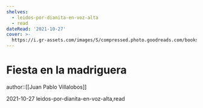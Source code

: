 ```yaml
---
shelves:
  - leidos-por-dianita-en-voz-alta
  - read
dateRead: '2021-10-27'
cover: >-
  https://i.gr-assets.com/images/S/compressed.photo.goodreads.com/books/1364778625l/8832139.jpg
---
```

# Fiesta en la madriguera

author::[[Juan Pablo Villalobos]]

2021-10-27
leidos-por-dianita-en-voz-alta,read